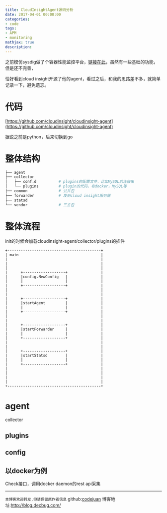 ```yaml
---
title: CloudInsightAgent源码分析
date: 2017-04-01 00:00:00
categories:
- code
tags: 
- APM
- monitoring
mathjax: true
description: 
---
```


之前模仿sysdig做了个容器性能监控平台，[链接在此](http://blog.decbug.com/2016/12/06/sysdig_knockoff/)，虽然有一些基础的功能，但是还不完善，

恰好看到cloud insight开源了他的agent，看过之后，和我的思路差不多，就简单记录一下，避免遗忘。

<!--more-->

# 代码
[https://github.com/cloudinsight/cloudinsight-agent](https://github.com/cloudinsight/cloudinsight-agent)

据说之前是python，后来切换到go

# 整体结构

```sh
├── agent
├── collector
│   ├── conf.d          # plugins的配置文件，比如MySQL的连接串
│   └── plugins         # plugin的代码，有docker，MySQL等
├── common              # 公共包
├── forwarder           # 发到cloud insight服务器
├── statsd
└── vendor              # 三方包
```

# 整体流程

init的时候会加载cloudinsight-agent/collector/plugins的插件

```
+------------------------------------------+
| main                                     |
|                                          |
|                                          |
|                                          |
|      +-------------------+               |
|      |config.NewConfig   |               |
|      |                   |               |
|      +-------------------+               |
|                                          |
|                                          |
|      +-------------------+               |
|      |startAgent         |               |
|      |                   |               |
|      +-------------------+               |
|                                          |
|                                          |
|      +-------------------+               |
|      |startForwarder     |               |
|      |                   |               |
|      +-------------------+               |
|                                          |
|                                          |
|      +-------------------+               |
|      |startStatsd        |               |
|      |                   |               |
|      +-------------------+               |
|                                          |
|                                          |
|                                          |
|                                          |
+------------------------------------------+

```

# agent

collector

## plugins


## config

## 以docker为例

Check接口，调用docker daemon的rest api采集



----------------------------

`本博客欢迎转发,但请保留原作者信息`
github:[codejuan](https://github.com/CodeJuan)
博客地址:http://blog.decbug.com/


